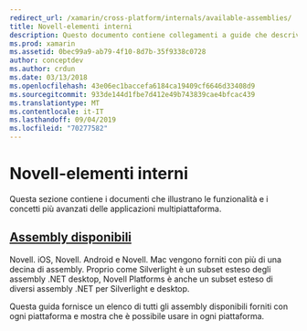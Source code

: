 ```yaml
---
redirect_url: /xamarin/cross-platform/internals/available-assemblies/
title: Novell-elementi interni
description: Questo documento contiene collegamenti a guide che descrivono i meccanismi interni di Novell. Attualmente, si collega al documento assembly disponibili.
ms.prod: xamarin
ms.assetid: 0bec99a9-ab79-4f10-8d7b-35f9338c0728
author: conceptdev
ms.author: crdun
ms.date: 03/13/2018
ms.openlocfilehash: 43e06ec1baccefa6184ca19409cf6646d33408d9
ms.sourcegitcommit: 933de144d1fbe7d412e49b743839cae4bfcac439
ms.translationtype: MT
ms.contentlocale: it-IT
ms.lasthandoff: 09/04/2019
ms.locfileid: "70277582"
---
```

# <a name="xamarin-internals"></a>Novell-elementi interni

Questa sezione contiene i documenti che illustrano le funzionalità e i concetti più avanzati delle applicazioni multipiattaforma.

## <a name="available-assembliescross-platforminternalsavailable-assembliesmd"></a>[Assembly disponibili](~/cross-platform/internals/available-assemblies.md)

Novell. iOS, Novell. Android e Novell. Mac vengono forniti con più di una decina di assembly. Proprio come Silverlight è un subset esteso degli assembly .NET desktop, Novell Platforms è anche un subset esteso di diversi assembly .NET per Silverlight e desktop.

Questa guida fornisce un elenco di tutti gli assembly disponibili forniti con ogni piattaforma e mostra che è possibile usare in ogni piattaforma.



